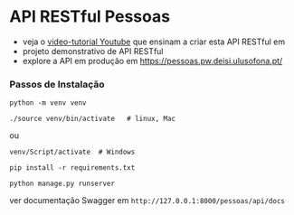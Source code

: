 #  API RESTful Pessoas

* veja o [video-tutorial Youtube]( https://www.youtube.com/watch?v=bOMVovKGJnM&list=PLq0eqW6lq_BR6l1c7G9OGOwX9fDjrxPR-) que ensinam a criar esta API RESTful em
* projeto demonstrativo de API RESTful
* explore a API em produção em https://pessoas.pw.deisi.ulusofona.pt/


### Passos de Instalação

```
python -m venv venv
```

```
./source venv/bin/activate   # linux, Mac
```

ou
```
venv/Script/activate  # Windows
```

```
pip install -r requirements.txt
```

```
python manage.py runserver
```

ver documentação Swagger em `http://127.0.0.1:8000/pessoas/api/docs`
